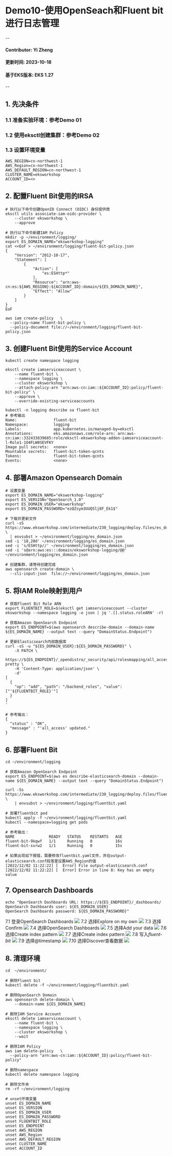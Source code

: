 # Demo10-使用OpenSeach和Fluent bit进行日志管理
--
#### Contributor: Yi Zheng
#### 更新时间: 2023-10-18
#### 基于EKS版本: EKS 1.27
--

## 1. 先决条件  
### 1.1 准备实验环境：参考Demo 01  
### 1.2 使用eksctl创建集群：参考Demo 02
### 1.3 设置环境变量
  
```
AWS_REGION=cn-northwest-1
AWS_Region=cn-northwest-1
AWS_DEFAULT_REGION=cn-northwest-1  
CLUSTER_NAME=eksworkshop  
ACCOUNT_ID=<>
```

## 2. 配置Fluent Bit使用的IRSA
```
# 执行以下命令创建OpenID Connect (OIDC) 身份提供商
eksctl utils associate-iam-oidc-provider \
    --cluster eksworkshop \
    --approve
    
# 执行以下命令新建IAM Policy
mkdir -p ~/environment/logging/
export ES_DOMAIN_NAME="eksworkshop-logging"
cat <<EoF > ~/environment/logging/fluent-bit-policy.json
{
    "Version": "2012-10-17",
    "Statement": [
        {
            "Action": [
                "es:ESHttp*"
            ],
            "Resource": "arn:aws-cn:es:${AWS_REGION}:${ACCOUNT_ID}:domain/${ES_DOMAIN_NAME}",
            "Effect": "Allow"
        }
    ]
}
EoF

aws iam create-policy   \
  --policy-name fluent-bit-policy \
  --policy-document file://~/environment/logging/fluent-bit-policy.json
```

## 3. 创建Fluent Bit使用的Service Account
```
kubectl create namespace logging

eksctl create iamserviceaccount \
    --name fluent-bit \
    --namespace logging \
    --cluster eksworkshop \
    --attach-policy-arn "arn:aws-cn:iam::${ACCOUNT_ID}:policy/fluent-bit-policy" \
    --approve \
    --override-existing-serviceaccounts

kubectl -n logging describe sa fluent-bit
# 参考输出
Name:                fluent-bit
Namespace:           logging
Labels:              app.kubernetes.io/managed-by=eksctl
Annotations:         eks.amazonaws.com/role-arn: arn:aws-cn:iam::332433839685:role/eksctl-eksworkshop-addon-iamserviceaccount-l-Role1-1O4FLW0SEVFKY
Image pull secrets:  <none>
Mountable secrets:   fluent-bit-token-qcnts
Tokens:              fluent-bit-token-qcnts
Events:              <none>
```

## 4. 部署Amazon Opensearch Domain
```
# 设置变量
export ES_DOMAIN_NAME="eksworkshop-logging"
export ES_VERSION="OpenSearch_1.0"
export ES_DOMAIN_USER="eksworkshop"
export ES_DOMAIN_PASSWORD="ezQZsym3UUQSlj8F_Ek1$"

# 下载并更新文件
curl -sS https://www.eksworkshop.com/intermediate/230_logging/deploy.files/es_domain.json \
  | envsubst > ~/environment/logging/es_domain.json
sed -i '18,20d' ~/environment/logging/es_domain.json
sed -i 's/ESHttp//' ~/environment/logging/es_domain.json
sed -i 's@arn:aws:es:::domain/eksworkshop-logging/@@' ~/environment/logging/es_domain.json
  
# 创建集群，请等待创建完成
aws opensearch create-domain \
  --cli-input-json  file://~/environment/logging/es_domain.json
```

## 5. 将IAM Role映射到用户
```
# 获取Fluent Bit Role ARN
export FLUENTBIT_ROLE=$(eksctl get iamserviceaccount --cluster eksworkshop --namespace logging -o json | jq '.[].status.roleARN' -r)

# 获取Amazon OpenSearch Endpoint
export ES_ENDPOINT=$(aws opensearch describe-domain --domain-name ${ES_DOMAIN_NAME} --output text --query "DomainStatus.Endpoint")

# 更新Elasticsearch内部数据库
curl -sS -u "${ES_DOMAIN_USER}:${ES_DOMAIN_PASSWORD}" \
    -X PATCH \
    https://${ES_ENDPOINT}/_opendistro/_security/api/rolesmapping/all_access?pretty \
    -H 'Content-Type: application/json' \
    -d'
[
  {
    "op": "add", "path": "/backend_roles", "value": ["'${FLUENTBIT_ROLE}'"]
  }
]
'

# 参考输出：
{
  "status" : "OK",
  "message" : "'all_access' updated."
}
```

## 6. 部署Fluent Bit
```
cd ~/environment/logging

# 获取Amazon OpenSearch Endpoint
export ES_ENDPOINT=$(aws es describe-elasticsearch-domain --domain-name ${ES_DOMAIN_NAME} --output text --query "DomainStatus.Endpoint")

curl -Ss https://www.eksworkshop.com/intermediate/230_logging/deploy.files/fluentbit.yaml \
    | envsubst > ~/environment/logging/fluentbit.yaml

# 部署fluentbit pod    
kubectl apply -f ~/environment/logging/fluentbit.yaml
kubectl --namespace=logging get pods

# 参考输出：
NAME               READY   STATUS    RESTARTS   AGE
fluent-bit-9kqwf   1/1     Running   0          16s
fluent-bit-svrw2   1/1     Running   0          15s

# 如果出现如下报错，需要修改fluentbit.yaml文件，并在output-elasticsearch.conf段落里设置AWS_Region的值
[2022/12/02 11:22:22] [  Error] File output-elasticsearch.conf
[2022/12/02 11:22:22] [  Error] Error in line 8: Key has an empty value
```

## 7. Opensearch Dashboards
```
echo "OpenSearch Dashboards URL: https://${ES_ENDPOINT}/_dashboards/
OpenSearch Dashboards user: ${ES_DOMAIN_USER}
OpenSearch Dashboards password: ${ES_DOMAIN_PASSWORD}"
```
7.1 登录OpenSearch Dashboards
![](https://www.eksworkshop.com/images/logging/opensearch_01.png)
7.2 选择Explore on my own
![](https://www.eksworkshop.com/images/logging/opensearch_02.png)
7.3 选择Confirm
![](https://www.eksworkshop.com/images/logging/opensearch_03.png)
7.4 选择OpenSearch Dashboards
![](https://www.eksworkshop.com/images/logging/opensearch_04.png)
7.5 选择Add your data
![](https://www.eksworkshop.com/images/logging/opensearch_05.png)
7.6 选择Create index pattern
![](https://www.eksworkshop.com/images/logging/opensearch_06.png)
7.7 选择Create index pattern
![](https://www.eksworkshop.com/images/logging/opensearch_06.png)
7.8 写入*fluent-bit*
![](https://www.eksworkshop.com/images/logging/opensearch_07.png)
7.9 选择@timestamp
![](https://www.eksworkshop.com/images/logging/opensearch_08.png)
7.10 选择Discover查看数据
![](https://www.eksworkshop.com/images/logging/opensearch_09.png)

## 8. 清理环境
```
cd  ~/environment/

# 删除Fluent bit
kubectl delete -f ~/environment/logging/fluentbit.yaml

# 删除OpenSearch Domain
aws opensearch delete-domain \
    --domain-name ${ES_DOMAIN_NAME}

# 删除IAM Service Account
eksctl delete iamserviceaccount \
    --name fluent-bit \
    --namespace logging \
    --cluster eksworkshop \
    --wait

# 删除IAM Policy
aws iam delete-policy   \
  --policy-arn "arn:aws-cn:iam::${ACCOUNT_ID}:policy/fluent-bit-policy"

# 删除namespace
kubectl delete namespace logging

# 删除文件夹
rm -rf ~/environment/logging

# unset环境变量
unset ES_DOMAIN_NAME
unset ES_VERSION
unset ES_DOMAIN_USER
unset ES_DOMAIN_PASSWORD
unset FLUENTBIT_ROLE
unset ES_ENDPOINT
unset AWS_REGION
unset AWS_Region
unset AWS_DEFAULT_REGION
unset CLUSTER_NAME 
unset ACCOUNT_ID
```
